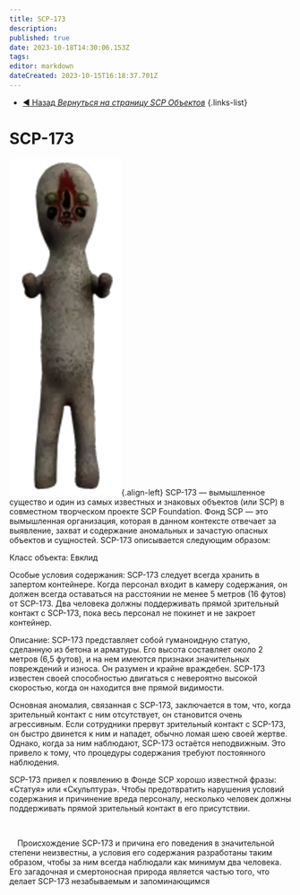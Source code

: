 ```yaml
---
title: SCP-173
description: 
published: true
date: 2023-10-18T14:30:06.153Z
tags: 
editor: markdown
dateCreated: 2023-10-15T16:18:37.701Z
---
```


- [:arrow_backward: Назад *Вернуться на страницу SCP Объектов*](/ru/game/scps)
{.links-list}

# SCP-173
![173.png](/images/roles/173.png){.align-left}
SCP-173 — вымышленное существо и один из самых известных и знаковых объектов (или SCP) в совместном творческом проекте SCP Foundation. Фонд SCP — это вымышленная организация, которая в данном контексте отвечает за выявление, захват и содержание аномальных и зачастую опасных объектов и сущностей.
SCP-173 описывается следующим образом:

Класс объекта: Евклид

Особые условия содержания:
SCP-173 следует всегда хранить в запертом контейнере. Когда персонал входит в камеру содержания, он должен всегда оставаться на расстоянии не менее 5 метров (16 футов) от SCP-173. Два человека должны поддерживать прямой зрительный контакт с SCP-173, пока весь персонал не покинет и не закроет контейнер.

Описание:
SCP-173 представляет собой гуманоидную статую, сделанную из бетона и арматуры. Его высота составляет около 2 метров (6,5 футов), и на нем имеются признаки значительных повреждений и износа. Он разумен и крайне враждебен. SCP-173 известен своей способностью двигаться с невероятно высокой скоростью, когда он находится вне прямой видимости.

Основная аномалия, связанная с SCP-173, заключается в том, что, когда зрительный контакт с ним отсутствует, он становится очень агрессивным. Если сотрудники прервут зрительный контакт с SCP-173, он быстро двинется к ним и нападет, обычно ломая шею своей жертве. Однако, когда за ним наблюдают, SCP-173 остаётся неподвижным. Это привело к тому, что процедуры содержания требуют постоянного наблюдения.

SCP-173 привел к появлению в Фонде SCP хорошо известной фразы: «Статуя» или «Скульптура». Чтобы предотвратить нарушения условий содержания и причинение вреда персоналу, несколько человек должны поддерживать прямой зрительный контакт в его присутствии.
⠀
⠀
⠀

⠀
⠀

⠀
Происхождение SCP-173 и причина его поведения в значительной степени неизвестны, а условия его содержания разработаны таким образом, чтобы за ним всегда наблюдали как минимум два человека. Его загадочная и смертоносная природа является частью того, что делает SCP-173 незабываемым и запоминающимся